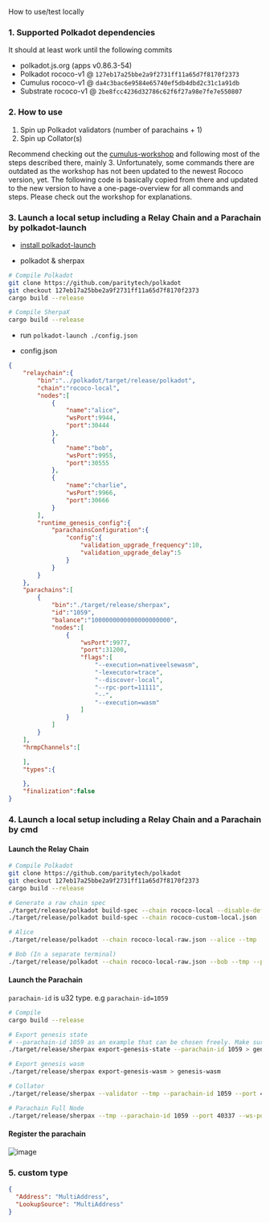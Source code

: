 How to use/test locally

### 1. Supported Polkadot dependencies

It should at least work until the following commits

-   polkadot.js.org (apps v0.86.3-54)
-   Polkadot rococo-v1 @ `127eb17a25bbe2a9f2731ff11a65d7f8170f2373`
-   Cumulus rococo-v1 @ `da4c3bac6e9584e65740ef5db4dbd2c31c1a91db`
-   Substrate rococo-v1  @ `2be8fcc4236d32786c62f6f27a98e7fe7e550807`

### 2. How to use

1. Spin up Polkadot validators (number of parachains + 1)
2. Spin up Collator(s)

Recommend checking out the [cumulus-workshop](https://substrate.dev/cumulus-workshop/#/3-parachains/1-launch) and following most of the steps described there, mainly 3.
Unfortunately, some commands there are outdated as the workshop has not been updated to the newest Rococo version, yet.
The following code is basically copied from there and updated to the new version to have a one-page-overview for all commands and steps.
Please check out the workshop for explanations.

### 3. Launch a local setup including a Relay Chain and a Parachain by polkadot-launch

- [install polkadot-launch](https://github.com/paritytech/polkadot-launch)

- polkadot & sherpax
```bash
# Compile Polkadot
git clone https://github.com/paritytech/polkadot
git checkout 127eb17a25bbe2a9f2731ff11a65d7f8170f2373
cargo build --release

# Compile SherpaX
cargo build --release
```

- run `polkadot-launch ./config.json`

- config.json

```json
{
    "relaychain":{
        "bin":"../polkadot/target/release/polkadot",
        "chain":"rococo-local",
        "nodes":[
            {
                "name":"alice",
                "wsPort":9944,
                "port":30444
            },
            {
                "name":"bob",
                "wsPort":9955,
                "port":30555
            },
            {
                "name":"charlie",
                "wsPort":9966,
                "port":30666
            }
        ],
        "runtime_genesis_config":{
            "parachainsConfiguration":{
                "config":{
                    "validation_upgrade_frequency":10,
                    "validation_upgrade_delay":5
                }
            }
        }
    },
    "parachains":[
        {
            "bin":"./target/release/sherpax",
            "id":"1059",
            "balance":"1000000000000000000000",
            "nodes":[
                {
                    "wsPort":9977,
                    "port":31200,
                    "flags":[
                        "--execution=nativeelsewasm",
                        "-lexecutor=trace",
                        "--discover-local",
                        "--rpc-port=11111",
                        "--",
                        "--execution=wasm"
                    ]
                }
            ]
        }
    ],
    "hrmpChannels":[

    ],
    "types":{

    },
    "finalization":false
}
```


### 4. Launch a local setup including a Relay Chain and a Parachain by cmd

#### Launch the Relay Chain

```bash
# Compile Polkadot
git clone https://github.com/paritytech/polkadot
git checkout 127eb17a25bbe2a9f2731ff11a65d7f8170f2373
cargo build --release

# Generate a raw chain spec
./target/release/polkadot build-spec --chain rococo-local --disable-default-bootnode > rococo-custom-local.json
./target/release/polkadot build-spec --chain rococo-custom-local.json --disable-default-bootnode --raw > rococo-local-raw.json

# Alice
./target/release/polkadot --chain rococo-local-raw.json --alice --tmp

# Bob (In a separate terminal)
./target/release/polkadot --chain rococo-local-raw.json --bob --tmp --port 30334
```

#### Launch the Parachain
`parachain-id` is u32 type. 
e.g `parachain-id=1059`

```bash
# Compile
cargo build --release

# Export genesis state
# --parachain-id 1059 as an example that can be chosen freely. Make sure to everywhere use the same parachain id
./target/release/sherpax export-genesis-state --parachain-id 1059 > genesis-state

# Export genesis wasm
./target/release/sherpax export-genesis-wasm > genesis-wasm

# Collator
./target/release/sherpax --validator --tmp --parachain-id 1059 --port 40335 --ws-port 9977 -- --execution wasm --chain ../polkadot/rococo-local-raw.json --port 30335

# Parachain Full Node
./target/release/sherpax --tmp --parachain-id 1059 --port 40337 --ws-port 9988 -- --execution wasm --chain ../polkadot/rococo-local-raw.json --port 30337
```

#### Register the parachain
![image](https://user-images.githubusercontent.com/2915325/99548884-1be13580-2987-11eb-9a8b-20be658d34f9.png)

### 5. custom type

```json
{
  "Address": "MultiAddress",
  "LookupSource": "MultiAddress"
}
```
